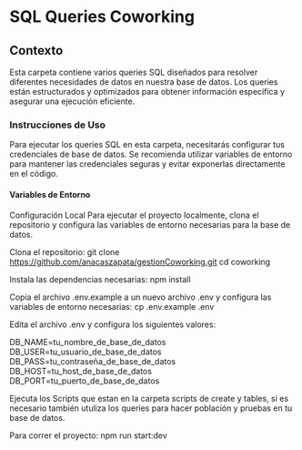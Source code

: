 # SQL Queries Coworking

## Contexto

Esta carpeta contiene varios queries SQL diseñados para resolver diferentes necesidades de datos en nuestra base de datos. Los queries están estructurados y optimizados para obtener información específica y asegurar una ejecución eficiente. 

### Instrucciones de Uso

Para ejecutar los queries SQL en esta carpeta, necesitarás configurar tus credenciales de base de datos. Se recomienda utilizar variables de entorno para mantener las credenciales seguras y evitar exponerlas directamente en el código.

#### Variables de Entorno

Configuración Local
Para ejecutar el proyecto localmente, clona el repositorio y configura las variables de entorno necesarias para la base de datos.

Clona el repositorio:
git clone https://github.com/anacaszapata/gestionCoworking.git
cd coworking

Instala las dependencias necesarias:
npm install

Copia el archivo .env.example a un nuevo archivo .env y configura las variables de entorno necesarias:
cp .env.example .env

Edita el archivo .env y configura los siguientes valores:

DB_NAME=tu_nombre_de_base_de_datos
DB_USER=tu_usuario_de_base_de_datos
DB_PASS=tu_contraseña_de_base_de_datos
DB_HOST=tu_host_de_base_de_datos
DB_PORT=tu_puerto_de_base_de_datos

Ejecuta los Scripts que estan en la carpeta scripts de create y tables, si es necesario también utuliza los queries para hacer población y pruebas en tu base de datos.

Para correr el proyecto:
npm run start:dev
